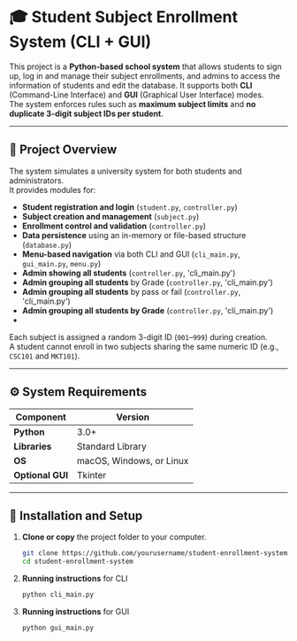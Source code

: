 # 🎓 Student Subject Enrollment System (CLI + GUI)

This project is a **Python-based school system** that allows students to sign up, log in and manage their subject enrollments, and admins to access the information of students and edit the database. 
It supports both **CLI** (Command-Line Interface) and **GUI** (Graphical User Interface) modes.  
The system enforces rules such as **maximum subject limits** and **no duplicate 3-digit subject IDs per student**.

---

## 📘 Project Overview

The system simulates a university system for both students and administrators.  
It provides modules for:
- **Student registration and login** (`student.py`, `controller.py`)
- **Subject creation and management** (`subject.py`)
- **Enrollment control and validation** (`controller.py`)
- **Data persistence** using an in-memory or file-based structure (`database.py`)
- **Menu-based navigation** via both CLI and GUI (`cli_main.py`, `gui_main.py`, `menu.py`)
- **Admin showing all students**  (`controller.py`, 'cli_main.py')
- **Admin grouping all students**  by Grade  (`controller.py`, 'cli_main.py')
- **Admin grouping all students**  by pass or fail (`controller.py`, 'cli_main.py')
- **Admin grouping all students by Grade**  (`controller.py`, 'cli_main.py')
- 
Each subject is assigned a random 3-digit ID (`001`–`999`) during creation.  
A student cannot enroll in two subjects sharing the same numeric ID (e.g., `CSC101` and `MKT101`).

---

## ⚙️ System Requirements

| Component | Version |
|------------|--------------------------|
| **Python** | 3.0+ |
| **Libraries** | Standard Library |
| **OS** | macOS, Windows, or Linux |
| **Optional GUI** | Tkinter |

---

## 🧩 Installation and Setup

1. **Clone or copy** the project folder to your computer.

   ```bash
   git clone https://github.com/yourusername/student-enrollment-system.git
   cd student-enrollment-system
2. **Running instructions** for CLI
   ```bash
   python cli_main.py
   ```
3. **Running instructions** for GUI
   ```bash
   python gui_main.py
   ```

